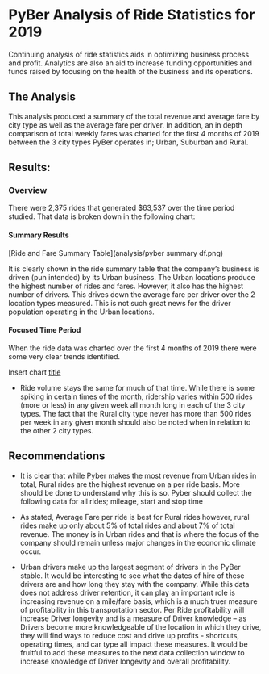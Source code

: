 # PyBer Analysis of Ride Statistics for 2019

Continuing analysis of ride statistics aids in optimizing business process and profit.   Analytics are also an aid to increase funding opportunities and funds raised by focusing on the health of the business and its operations.   

## The Analysis
This analysis produced a summary of the total revenue and average fare by city type as well as the average fare per driver.  In addition, an in depth comparison of total weekly fares was charted for the first 4 months of 2019 between the 3 city types PyBer operates in; Urban, Suburban and Rural.

## Results:

### Overview
There were 2,375 rides that generated $63,537 over the time period studied.  That data is broken down in the following chart:


#### Summary Results

[Ride and Fare Summary Table](analysis/pyber summary df.png)

It is clearly shown in the ride summary table that the company’s business is driven (pun intended) by its Urban business.   The Urban locations produce the highest number of rides and fares.    However, it also has the highest number of drivers.   This drives down the average fare per driver over the 2 location types measured.   This is not such great news for the driver population operating in the Urban locations.


#### Focused Time Period
When the ride data was charted over the first 4 months of 2019 there were some very clear trends identified.

Insert chart
[title](https://www.example.com)


-	Ride volume stays the same for much of that time.    While there is some spiking in certain times of the month, ridership varies within 500 rides (more or less) in any given week all month long in each of the 3 city types.   The fact that the Rural city type never has more than 500 rides per week in any given month should also be noted when in relation to the other 2 city types.


## Recommendations
-	It is clear that while Pyber makes the most revenue from Urban rides in total, Rural rides are the highest revenue on a per ride basis.   More should be done to understand why this is so.   Pyber should collect the following data for all rides; mileage, start and stop time

-	As stated, Average Fare per ride is best for Rural rides however, rural rides make up only about 5% of total rides and about 7% of total revenue.   The money is in Urban rides and that is where the focus of the company should remain unless major changes in the economic climate occur.

-	Urban drivers make up the largest segment of drivers in the PyBer stable.   It would be interesting to see what the dates of hire of these drivers are and how long they stay with the company.   While this data does not address driver retention, it can play an important role is increasing revenue on a mile/fare basis, which is a much truer measure of profitability in this transportation sector.    Per Ride profitability will increase Driver longevity and is a measure of Driver knowledge – as Drivers become more knowledgeable of the location in which they drive, they will find ways to reduce cost and drive up profits -  shortcuts, operating times, and car type all impact these measures.   It would be fruitful to add these measures to the next data collection window to increase knowledge of Driver longevity and overall profitability.
